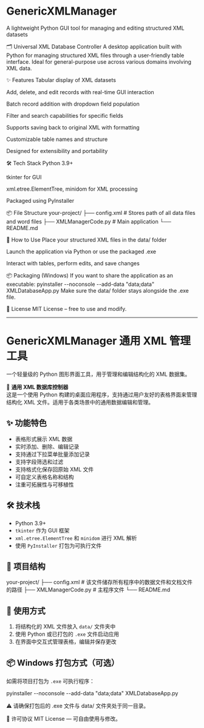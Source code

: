 # GenericXMLManager
A lightweight Python GUI tool for managing and editing structured XML datasets

🗂️ Universal XML Database Controller
A desktop application built with Python for managing structured XML files through a user-friendly table interface. Ideal for general-purpose use across various domains involving XML data.

✨ Features
Tabular display of XML datasets

Add, delete, and edit records with real-time GUI interaction

Batch record addition with dropdown field population

Filter and search capabilities for specific fields

Supports saving back to original XML with formatting

Customizable table names and structure

Designed for extensibility and portability

🛠️ Tech Stack
Python 3.9+

tkinter for GUI

xml.etree.ElementTree, minidom for XML processing

Packaged using PyInstaller

📦 File Structure
your-project/
├── config.xml                 # Stores path of all data files and word files
├── XMLManagerCode.py      # Main application
└── README.md

🚀 How to Use
Place your structured XML files in the data/ folder

Launch the application via Python or use the packaged .exe

Interact with tables, perform edits, and save changes

📦 Packaging (Windows)
If you want to share the application as an executable:
pyinstaller --noconsole --add-data "data;data" XMLDatabaseApp.py
Make sure the data/ folder stays alongside the .exe file.

📄 License
MIT License – free to use and modify.

-----------------------------------------------

# GenericXMLManager 通用 XML 管理工具

一个轻量级的 Python 图形界面工具，用于管理和编辑结构化的 XML 数据集。

📁 **通用 XML 数据库控制器**  
这是一个使用 Python 构建的桌面应用程序，支持通过用户友好的表格界面来管理结构化 XML 文件。适用于各类场景中的通用数据编辑和管理。

## ✨ 功能特色

- 表格形式展示 XML 数据
- 实时添加、删除、编辑记录
- 支持通过下拉菜单批量添加记录
- 支持字段筛选和过滤
- 支持格式化保存回原始 XML 文件
- 可自定义表格名称和结构
- 注重可拓展性与可移植性

## 🛠 技术栈

- Python 3.9+
- `tkinter` 作为 GUI 框架
- `xml.etree.ElementTree` 和 `minidom` 进行 XML 解析
- 使用 `PyInstaller` 打包为可执行文件

## 📁 项目结构
your-project/
├── config.xml # 该文件储存所有程序中的数据文件和文档文件的路径
├── XMLManagerCode.py # 主程序文件
└── README.md

## 🚀 使用方式

1. 将结构化的 XML 文件放入 `data/` 文件夹中  
2. 使用 Python 或已打包的 `.exe` 文件启动应用  
3. 在界面中交互式管理表格，编辑并保存更改

## 📦 Windows 打包方式（可选）

如需将项目打包为 `.exe` 可执行程序：

pyinstaller --noconsole --add-data "data;data" XMLDatabaseApp.py

⚠️ 请确保打包后的 .exe 文件与 data/ 文件夹处于同一目录。

📄 许可协议
MIT License — 可自由使用与修改。
